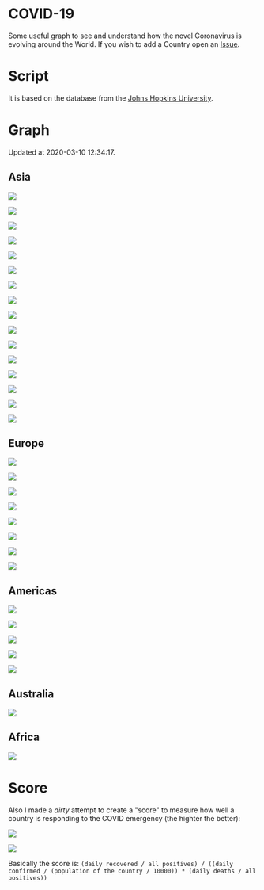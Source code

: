 # COVID-19
Some useful graph to see and understand how the novel Coronavirus is evolving around the World.
If you wish to add a Country open an [Issue](https://github.com/aster94/COVID-19/issues/new).

# Script
It is based on the database from the [Johns Hopkins University](https://github.com/CSSEGISandData/COVID-19).

# Graph
Updated at 2020-03-10 12:34:17.

## Asia
![](/graph/China.png)

![](/graph/Hubei.png)

![](/graph/Zhejiang.png)

![](/graph/South%20Korea.png)

![](/graph/Iraq.png)

![](/graph/Thailand.png)

![](/graph/Japan.png)

![](/graph/Taiwan.png)

![](/graph/Macau.png)

![](/graph/Singapore.png)

![](/graph/Vietnam.png)

![](/graph/Nepal.png)

![](/graph/India.png)

![](/graph/Hong%20Kong.png)

![](/graph/Iran.png)

![](/graph/Russia.png)

## Europe
![](/graph/Italy.png)

![](/graph/France.png)

![](/graph/Iceland.png)

![](/graph/Germany.png)

![](/graph/UK.png)

![](/graph/Finland.png)

![](/graph/Sweden.png)

![](/graph/Belgium.png)

## Americas
![](/graph/US.png)

![](/graph/Canada.png)

![](/graph/Argentina.png)

![](/graph/Cambodia.png)

![](/graph/Peru.png)

## Australia
![](/graph/Australia.png)

## Africa
![](/graph/Egypt.png)

# Score
Also I made a *dirty* attempt to create a "score" to measure how well a country is responding to the COVID emergency (the highter the better):

![](/graph/China_score.png)

![](/graph/Italy_score.png)

Basically the score is: `(daily recovered / all positives) / ((daily confirmed / (population of the country / 10000)) * (daily deaths / all positives))`
